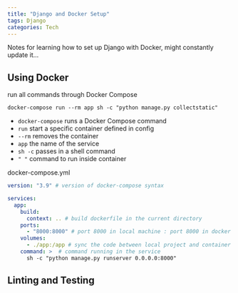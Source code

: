 ```yaml
---
title: "Django and Docker Setup"
tags: Django
categories: Tech
---
```


Notes for learning how to set up Django with Docker, might constantly update it...

## Using Docker

run all commands through Docker Compose

```console
docker-compose run --rm app sh -c "python manage.py collectstatic"
```
 - `docker-compose` runs a Docker Compose command
 - `run` start a specific container defined in config
 - `--rm` removes the container
 - `app` the name of the service
 - `sh -c` passes in a shell command
 - `" "` command to run inside container

docker-compose.yml

```yaml
version: "3.9" # version of docker-compose syntax

services:
  app:
    build:
      context: .. # build dockerfile in the current directory
    ports:
      - "8000:8000" # port 8000 in local machine : port 8000 in docker container
    volumes:
      - ./app:/app # sync the code between local project and container
    command: >  # command running in the service
      sh -c "python manage.py runserver 0.0.0.0:8000"
```

## Linting and Testing

